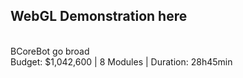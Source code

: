 ## WebGL Demonstration here

<div id="container"></div>
<div id="info">
    <br>
    BCoreBot go broad
    <br>
    Budget: $1,042,600 | 8 Modules | Duration: 28h45min
</div>


<p id="demo"></p>

<script>
  document.getElementById("demo").innerHTML = 
  "Screen width is " + screen.width;
</script>

<script>
//type="module"
    // import * as THREE from './build/three.module.js';

    // import Stats from './js/jsm/libs/stats.module.js';
    // import { GUI } from './js/jsm/libs/dat.gui.module.js';
    // import { OrbitControls } from './js/jsm/controls/OrbitControls.js';
    // import { GLTFLoader } from './js/jsm/loaders/GLTFLoader.js';
    // import { DRACOLoader } from './js/jsm/loaders/DRACOLoader.js';

    import * as THREE from 'https://raw.githubusercontent.com/BSBCore/H5GoBroad/master/build/three.module.js?token=AFTJW5H3UD6FFEWXLIXM5AC7A3PXK';

    import Stats from 'https://raw.githubusercontent.com/BSBCore/H5GoBroad/master/js/jsm/libs/stats.module.js?token=AFTJW5FJBEOG4VAAK4LLYR27A3P3G';
    import { GUI } from 'https://raw.githubusercontent.com/BSBCore/H5GoBroad/master/js/jsm/libs/dat.gui.module.js?token=AFTJW5C4ROPGVPB5V5QVXAS7A3QAM';
    import { OrbitControls } from 'https://raw.githubusercontent.com/BSBCore/H5GoBroad/master/js/jsm/controls/OrbitControls.js?token=AFTJW5EKVHW47OPM2URB3QC7A3QCO';
    import { GLTFLoader } from 'https://raw.githubusercontent.com/BSBCore/H5GoBroad/master/js/jsm/loaders/GLTFLoader.js?token=AFTJW5FEZX5NOWFTLQ4WILC7A3QDY';
    import { DRACOLoader } from 'https://raw.githubusercontent.com/BSBCore/H5GoBroad/master/js/jsm/loaders/DRACOLoader.js?token=AFTJW5ALHM2CLRI2GPINYCS7A3PI4';

    var scene, renderer, camera;
    var model;
    var xmax = -10000
    var xmin = 10000 // 保存所有mesh中boundingBox的x最小的mesh的x值
    var ymax = -10000
    var ymin = 10000
    var zmax = -10000
    var zmin = 10000
    var xMinMesh  	// 保存所有mesh中boundingBox的x最小的mesh
    var xMaxMesh 
    var yMinMesh  
    var yMaxmesh  
    var zMinMesh  
    var zMaxMesh  
    const  OPACITY = 0.5  // 透明度
    var axesHelper = new THREE.AxesHelper( 500 );
    var bbox   			// gltf的boundingBox框
    var mesh1Bbox 		// mesh1的boundingBox框

    init();

    function init() {

        var container = document.getElementById( 'container' );

        scene = new THREE.Scene();
        scene.background = new THREE.Color( 0x606060 );
        scene.fog = new THREE.Fog( 0xa0a0a0, 10, 2020 );

        var hemiLight = new THREE.HemisphereLight( 0xffffff, 0x444444 );
        hemiLight.position.set( 0, 20, 0 );
        scene.add( hemiLight );

        var dirLight = new THREE.DirectionalLight( 0xffffff );
        dirLight.position.set( - 20, 10, - 10 );
        dirLight.castShadow = true;
        dirLight.shadow.camera.top = 2;
        dirLight.shadow.camera.bottom = - 2;
        dirLight.shadow.camera.left = - 2;
        dirLight.shadow.camera.right = 2;
        dirLight.shadow.camera.near = 0.1;
        dirLight.shadow.camera.far = 40;
        scene.add( dirLight );

        // ground

        var mesh = new THREE.Mesh( new THREE.PlaneBufferGeometry( 1000, 1000 ), new THREE.MeshPhongMaterial( { color: 0x999999, depthWrite: false } ) );
        mesh.rotation.x = - Math.PI / 2;
        mesh.receiveShadow = true;
        scene.add( mesh );

        scene.add( axesHelper );
        // 只有模型通过draco压缩后的才需要这段代码,否则直接注释掉即可。  process draco begin 
        var loader = new GLTFLoader();
        var dracoLoader = new DRACOLoader();
        dracoLoader.setDecoderPath( './js/jsm/libs/draco/' );
        loader.setDRACOLoader( dracoLoader );
        // process draco end 

        // loader.load( 'models/gltf/Xbot.glb', function ( gltf ) {
        // loader.load( 'gltf/kr-Cm-rdu.gltf', function ( gltf ) {
        // loader.load( 'glTF/a2.5_out/a2.5.gltf', function ( gltf ) {
        // loader.load( 'glTF/a2.5_out/a2.5.glb', function ( gltf ) {
loader.load( 'http://evercity.bsbcore.com/assets/glTF/A2-5-4楼0603-三维视图-{三维}.glb', function ( gltf ) {
            model = gltf.scene;
            // 显示gltf.scene的Boundbox 
            bbox = new THREE.BoundingBoxHelper(gltf.scene, 0xffffff);
            bbox.update();
            scene.add(bbox);
            model.traverse( function ( object ) {

                if ( object.isMesh ) {
                    object.castShadow = true;
                    object.receiveShadow = true;
                    object.material.opacity = OPACITY;
                    object.material.transparent = true;
                    // 遍历所有mesh，找出最小和最大的boundingBox.position.x ,y,z 极其对于的mesh
                    var  bMax = object.geometry.boundingBox.max
                    var bMin = object.geometry.boundingBox.min
                    if(bMax.x > xmax){
                        xmax = bMax.x
                        xMaxMesh = object
                    }
                    if(bMax.y > ymax){
                        ymax = bMax.y
                        xMaxMesh = object
                    }
                    if(bMax.z > zmax){
                        zmax = bMax.z
                        zMaxMesh = object
                    }
                    if(bMin.x < xmin){
                        xmin = bMin.x
                        xMinMesh = object
                    }
                    if(bMin.y < ymin){
                        ymin = bMin.y
                        yMinMesh = object
                    }
                    if(bMin.z< zmin){
                        zmin = bMin.z
                        zMinMesh = object
                    }

                    //显示Mesh1的Boundbox
                    if(object.name === 'Mesh1'){
                        mesh1Bbox = new THREE.BoundingBoxHelper(object, 0xDC143C);
                        mesh1Bbox.update();
                        scene.add(mesh1Bbox);
                    }
                }
            } );	

            // for debug 
            console.log(xmin)
            console.log(xmax)
            console.log(ymin)
            console.log(ymax)
            console.log(zmin)
            console.log(zmax)
            console.log(xMinMesh)
            console.log(xMaxMesh)
            console.log(yMinMesh)
            console.log(yMinMesh)
            console.log(zMinMesh)
            console.log(zMaxMesh)
            console.log((xmin + xmax)/2)
            console.log((ymin + ymax)/2)
            console.log((zmin + zmax)/2)
            console.log(gltf.scene)
            gltf.scene.position.x = -242;	//-(xmin + xmax)/2     
            gltf.scene.position.y = 0;		//-(ymin + ymax)/2
            gltf.scene.position.z = 100;  	//(zmin + zmax)/2
            console.log(gltf.scene)
            scene.add( model );
            animate();

        } );
        // console.log("--------------------------------")  // 这里为什么就被清空了，作用域 ?
        // console.log(xmin)
        // console.log(xmax)
        // console.log(ymin)
        // console.log(ymax)
        // console.log(zmin)
        // console.log(zmax)

        renderer = new THREE.WebGLRenderer( { antialias: true } );
        renderer.setPixelRatio( window.devicePixelRatio );
        renderer.setSize( window.innerWidth, window.innerHeight );
        renderer.outputEncoding = THREE.sRGBEncoding;
        renderer.shadowMap.enabled = true;
        container.appendChild( renderer.domElement );

        // camera
        //orthographic
        camera = new THREE.PerspectiveCamera( 45, window.innerWidth / window.innerHeight, 1, 1000 );
        camera.position.set( 0, 80, 360 );  
        console.log("camera = ")
        console.log(camera)

        var controls = new OrbitControls( camera, renderer.domElement );
        // controls.enablePan = false;
        // controls.enableZoom = false;
        controls.target.set( 0, 1, 0 );
        controls.update();
        window.addEventListener( 'resize', onWindowResize, false );

    }

    function onWindowResize() {
        camera.aspect = window.innerWidth / window.innerHeight;
        camera.updateProjectionMatrix();
        renderer.setSize( window.innerWidth, window.innerHeight );
    }

    function animate() {
        requestAnimationFrame( animate );
        renderer.render( scene, camera );
    }

</script>
